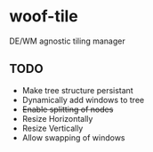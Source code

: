 # woof-tile

DE/WM agnostic tiling manager

## TODO 
* Make tree structure persistant
* Dynamically add windows to tree
* ~~Enable splitting of nodes~~
* Resize Horizontally
* Resize Vertically
* Allow swapping of windows
